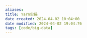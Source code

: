 ```yaml
---
aliases: 
title: Yarn实操
date created: 2024-04-02 10:04:00
date modified: 2024-04-02 19:04:76
tags: [code/big-data]
---
```

